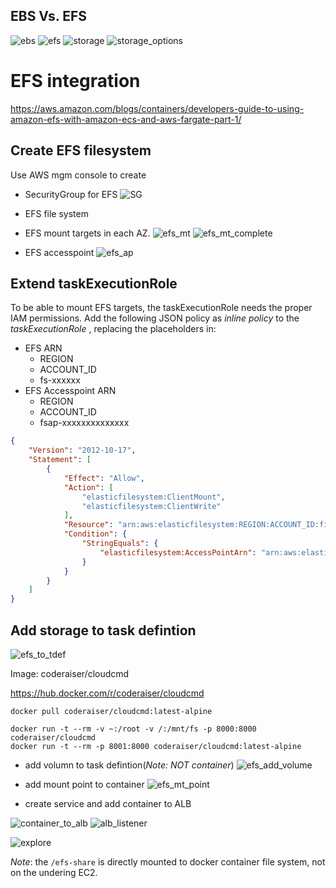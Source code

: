 
## EBS Vs. EFS

![ebs](./ebs.jpg)
![efs](./efs.jpg)
![storage](./default_storage.jpg)
![storage_options](./storage_options.jpg)


# EFS integration

https://aws.amazon.com/blogs/containers/developers-guide-to-using-amazon-efs-with-amazon-ecs-and-aws-fargate-part-1/



## Create EFS filesystem

Use AWS mgm console to create
* SecurityGroup for EFS
  ![SG](./sg.jpg)

* EFS file system
* EFS mount targets in each AZ.
  ![efs_mt ](./efs_mt.jpg)
  ![efs_mt_complete](./efs_mt_complete.jpg)

* EFS accesspoint
  ![efs_ap](./efs_ap.jpg)

## Extend taskExecutionRole

To be able to mount EFS targets, the taskExecutionRole needs the proper IAM permissions. Add the following JSON policy as _inline policy_ to the _taskExecutionRole_ , replacing the placeholders in:  
* EFS ARN
  * REGION
  * ACCOUNT_ID
  * fs-xxxxxx
* EFS Accesspoint ARN
  * REGION
  * ACCOUNT_ID
  * fsap-xxxxxxxxxxxxxx


```json
{
    "Version": "2012-10-17",
    "Statement": [
        {
            "Effect": "Allow",
            "Action": [
                "elasticfilesystem:ClientMount",
                "elasticfilesystem:ClientWrite"
            ],
            "Resource": "arn:aws:elasticfilesystem:REGION:ACCOUNT_ID:file-system/fs-xxxxxx",
            "Condition": {
                "StringEquals": {
                    "elasticfilesystem:AccessPointArn": "arn:aws:elasticfilesystem:REGION:ACCOUNT_ID:access-point/fsap-xxxxxxxxxxxxx"
                }
            }
        }
    ]
}
```

##  Add storage to task defintion
![efs_to_tdef](./efs_to_tdef.jpg)

Image:  coderaiser/cloudcmd

https://hub.docker.com/r/coderaiser/cloudcmd


```
docker pull coderaiser/cloudcmd:latest-alpine

docker run -t --rm -v ~:/root -v /:/mnt/fs -p 8000:8000 coderaiser/cloudcmd
docker run -t --rm -p 8001:8000 coderaiser/cloudcmd:latest-alpine
```


* add volumn to task defintion(*Note: NOT container*)
  ![efs_add_volume](./efs_add_volume.jpg)

* add mount point to container
![efs_mt_point](./efs_mt_point.jpg)

* create service and add container to ALB
  
![container_to_alb](./container_to_alb.jpg)
![alb_listener](./alb_listener.jpg)

![explore](./explore.jpg)

_Note_: the `/efs-share` is directly mounted to docker container file system, not on the undering EC2.


